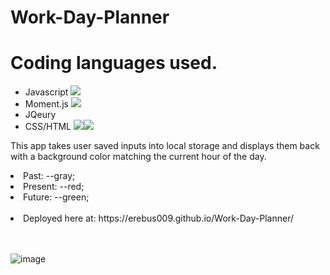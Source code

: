 # Work-Day-Planner
<h1>Coding languages used.</h1>
<ul>
  
  <li>Javascript <img src="https://img.icons8.com/color/20/000000/javascript--v1.png"/></li>
  <li>Moment.js <img src="https://img.icons8.com/ios/20/000000/clock--v1.png"/></li>
  <li>JQeury</li>
  <li>CSS/HTML <img src="https://img.icons8.com/color/20/000000/css3.png"/><img src="https://img.icons8.com/color/20/000000/html-5--v1.png"/></li>
  
</ul>


This app takes user saved inputs into local storage and displays them back with a background color matching the current hour of the day.
<li> Past: --gray; </li>
<li> Present: --red; </li>
<li> Future: --green;</li>

<br>

<li>Deployed here at: https://erebus009.github.io/Work-Day-Planner/ </li>
<br>
<br>

![image](https://user-images.githubusercontent.com/12164234/135514126-81f5f446-5c9f-4674-a63b-310262af8695.png)
